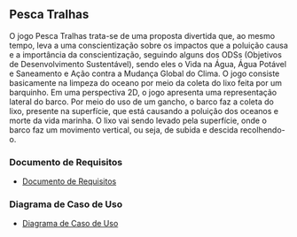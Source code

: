 ## Pesca Tralhas
O jogo Pesca Tralhas trata-se de uma proposta divertida que, ao mesmo tempo, leva a uma conscientização sobre os impactos que a poluição causa e a importância da conscientização, seguindo alguns dos ODSs (Objetivos de Desenvolvimento Sustentável), sendo eles o Vida na Água, Água Potável e Saneamento e Ação contra a Mudança Global do Clima. O jogo consiste basicamente na limpeza do oceano por meio da coleta do lixo feita por um barquinho. Em uma perspectiva 2D, o jogo apresenta uma representação lateral do barco. Por meio do uso de um gancho, o barco faz a coleta do lixo, presente na superfície, que está causando a poluição dos oceanos e morte da vida marinha. O lixo vai sendo levado pela superfície, onde o barco faz um movimento vertical, ou seja, de subida e descida recolhendo-o. 

### Documento de Requisitos 

* <a href="https://docs.google.com/document/d/19AD7eI-OLuJDqzfCT9H19qWbo9fxjCyuHN3CRTVwFOU/edit?usp=sharing">Documento de Requisitos</a>

### Diagrama de Caso de Uso 

* <a href="https://lucid.app/lucidchart/8c2fc37f-03bd-476c-b8ae-501926bcc09b/edit?viewport_loc=2085%2C-14%2C2847%2C1402%2C0_0&invitationId=inv_2c7571b4-d2bf-4174-a650-f17e11aa1703">Diagrama de Caso de Uso</a>
